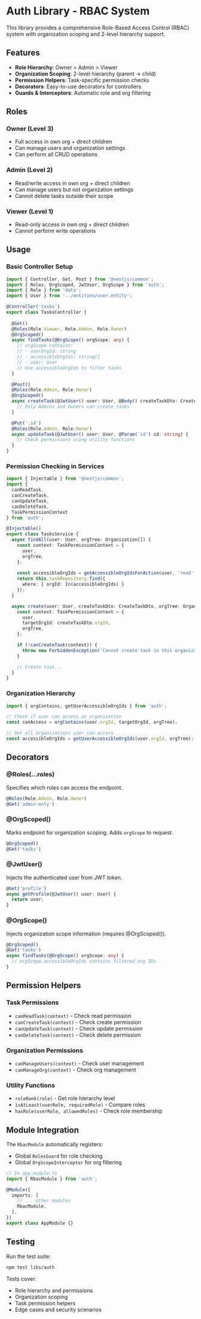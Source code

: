 # Auth Library - RBAC System

This library provides a comprehensive Role-Based Access Control (RBAC) system with organization scoping and 2-level hierarchy support.

## Features

- **Role Hierarchy**: Owner > Admin > Viewer
- **Organization Scoping**: 2-level hierarchy (parent -> child)
- **Permission Helpers**: Task-specific permission checks
- **Decorators**: Easy-to-use decorators for controllers
- **Guards & Interceptors**: Automatic role and org filtering

## Roles

### Owner (Level 3)
- Full access in own org + direct children
- Can manage users and organization settings
- Can perform all CRUD operations

### Admin (Level 2)
- Read/write access in own org + direct children
- Can manage users but not organization settings
- Cannot delete tasks outside their scope

### Viewer (Level 1)
- Read-only access in own org + direct children
- Cannot perform write operations

## Usage

### Basic Controller Setup

```typescript
import { Controller, Get, Post } from '@nestjs/common';
import { Roles, OrgScoped, JwtUser, OrgScope } from 'auth';
import { Role } from 'data';
import { User } from '../entities/user.entity';

@Controller('tasks')
export class TasksController {
  
  @Get()
  @Roles(Role.Viewer, Role.Admin, Role.Owner)
  @OrgScoped()
  async findTasks(@OrgScope() orgScope: any) {
    // orgScope contains:
    // - userOrgId: string
    // - accessibleOrgIds: string[]
    // - user: User
    // Use accessibleOrgIds to filter tasks
  }

  @Post()
  @Roles(Role.Admin, Role.Owner)
  @OrgScoped()
  async createTask(@JwtUser() user: User, @Body() createTaskDto: CreateTaskDto) {
    // Only Admins and Owners can create tasks
  }

  @Put(':id')
  @Roles(Role.Admin, Role.Owner)
  async updateTask(@JwtUser() user: User, @Param('id') id: string) {
    // Check permissions using utility functions
  }
}
```

### Permission Checking in Services

```typescript
import { Injectable } from '@nestjs/common';
import { 
  canReadTask, 
  canCreateTask, 
  canUpdateTask, 
  canDeleteTask,
  TaskPermissionContext 
} from 'auth';

@Injectable()
export class TasksService {
  async findAll(user: User, orgTree: Organization[]) {
    const context: TaskPermissionContext = {
      user,
      orgTree,
    };
    
    const accessibleOrgIds = getAccessibleOrgIdsForAction(user, 'read', orgTree);
    return this.taskRepository.find({
      where: { orgId: In(accessibleOrgIds) }
    });
  }

  async create(user: User, createTaskDto: CreateTaskDto, orgTree: Organization[]) {
    const context: TaskPermissionContext = {
      user,
      targetOrgId: createTaskDto.orgId,
      orgTree,
    };

    if (!canCreateTask(context)) {
      throw new ForbiddenException('Cannot create task in this organization');
    }

    // Create task...
  }
}
```

### Organization Hierarchy

```typescript
import { orgContains, getUserAccessibleOrgIds } from 'auth';

// Check if user can access an organization
const canAccess = orgContains(user.orgId, targetOrgId, orgTree);

// Get all organizations user can access
const accessibleOrgIds = getUserAccessibleOrgIds(user.orgId, orgTree);
```

## Decorators

### @Roles(...roles)
Specifies which roles can access the endpoint.

```typescript
@Roles(Role.Admin, Role.Owner)
@Get('admin-only')
```

### @OrgScoped()
Marks endpoint for organization scoping. Adds `orgScope` to request.

```typescript
@OrgScoped()
@Get('tasks')
```

### @JwtUser()
Injects the authenticated user from JWT token.

```typescript
@Get('profile')
async getProfile(@JwtUser() user: User) {
  return user;
}
```

### @OrgScope()
Injects organization scope information (requires @OrgScoped()).

```typescript
@OrgScoped()
@Get('tasks')
async findTasks(@OrgScope() orgScope: any) {
  // orgScope.accessibleOrgIds contains filtered org IDs
}
```

## Permission Helpers

### Task Permissions
- `canReadTask(context)` - Check read permission
- `canCreateTask(context)` - Check create permission  
- `canUpdateTask(context)` - Check update permission
- `canDeleteTask(context)` - Check delete permission

### Organization Permissions
- `canManageUsers(context)` - Check user management
- `canManageOrg(context)` - Check org management

### Utility Functions
- `roleRank(role)` - Get role hierarchy level
- `isAtLeast(userRole, requiredRole)` - Compare roles
- `hasRole(userRole, allowedRoles)` - Check role membership

## Module Integration

The `RbacModule` automatically registers:
- Global `RolesGuard` for role checking
- Global `OrgScopeInterceptor` for org filtering

```typescript
// In app.module.ts
import { RbacModule } from 'auth';

@Module({
  imports: [
    // ... other modules
    RbacModule,
  ],
})
export class AppModule {}
```

## Testing

Run the test suite:

```bash
npm test libs/auth
```

Tests cover:
- Role hierarchy and permissions
- Organization scoping
- Task permission helpers
- Edge cases and security scenarios